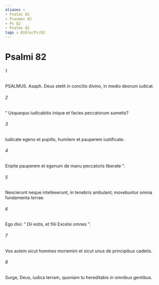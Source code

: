 ```yaml
---
aliases : 
- Psalmi 82
- Psaumes 82
- Ps 82
- Psalms 82
tags : Bible/Ps/82
---
```


# Psalmi 82

###### 1
PSALMUS. Asaph. Deus stetit in concilio divino, in medio deorum iudicat.
###### 2
“ Usquequo iudicabitis inique et facies peccatorum sumetis?
###### 3
Iudicate egeno et pupillo, humilem et pauperem iustificate.
###### 4
Eripite pauperem et egenum de manu peccatoris liberate ”.
###### 5
Nescierunt neque intellexerunt, in tenebris ambulant; movebuntur omnia fundamenta terrae.
###### 6
Ego dixi: “ Dii estis, et filii Excelsi omnes ”.
###### 7
Vos autem sicut homines moriemini et sicut unus de principibus cadetis.
###### 8
Surge, Deus, iudica terram, quoniam tu hereditabis in omnibus gentibus.
